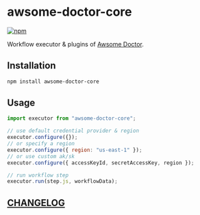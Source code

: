 # awsome-doctor-core

[![npm](https://img.shields.io/npm/v/awsome-doctor-core)](https://www.npmjs.com/package/awsome-doctor-core)

Workflow executor & plugins of [Awsome Doctor](https://discretetom.github.io/awsome-doctor/).

## Installation

```bash
npm install awsome-doctor-core
```

## Usage

```js
import executor from "awsome-doctor-core";

// use default credential provider & region
executor.configure({});
// or specify a region
executor.configure({ region: "us-east-1" });
// or use custom ak/sk
executor.configure({ accessKeyId, secretAccessKey, region });

// run workflow step
executor.run(step.js, workflowData);
```

## [CHANGELOG](https://github.com/DiscreteTom/awsome-doctor-core/blob/main/CHANGELOG.md)
